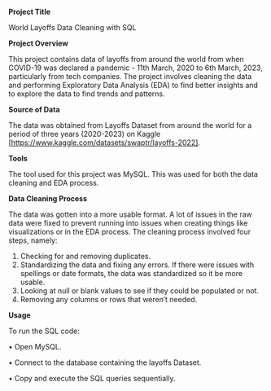 **Project Title** 

World Layoffs Data Cleaning with SQL

**Project Overview**

This project contains data of layoffs from around the world from when COVID-19 was declared a pandemic - 11th March, 2020 to 6th March, 2023, particularly from tech companies. The project involves cleaning the data and performing Exploratory Data Analysis (EDA) to find better insights and to explore the data to find trends and patterns.

**Source of Data**

The data was obtained from Layoffs Dataset from around the world for a period of three years (2020-2023) on Kaggle [https://www.kaggle.com/datasets/swaptr/layoffs-2022].

**Tools**

The tool used for this project was MySQL. This was used for both the data cleaning and EDA process.

**Data Cleaning Process**

The data was gotten into a more usable format. A lot of issues in the raw data were fixed to prevent running into issues when creating things like visualizations or in the EDA process. The cleaning process involved four steps, namely:
1.	Checking for and removing duplicates.
2.	Standardizing the data and fixing any errors. If there were issues with spellings or date formats, the data was standardized so it be more usable.
3.	Looking at null or blank values to see if they could be populated or not.
4.	Removing any columns or rows that weren’t needed.

**Usage**

To run the SQL code:

•	Open MySQL.

•	Connect to the database containing the layoffs Dataset.

•	Copy and execute the SQL queries sequentially.
